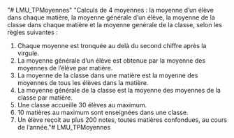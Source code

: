 "# LMU_TPMoyennes" 
"Calculs de 4 moyennes :
la moyenne d’un élève dans chaque matière, la moyenne générale d’un élève,
la moyenne de la classe dans chaque matière et la moyenne genérale de la classe,
selon les règles suivantes :
1. Chaque moyenne est tronquée au delà du second chiffre après la virgule.
2. La moyenne générale d’un élève est obtenue par la moyenne des moyennes de l’élève par matière.
3. La moyenne de la classe dans une matière est la moyenne des moyennes de tous les élèves dans la matière.
4. La moyenne générale de la classe est la moyenne des moyennes de la classe par matière.
5. Une classe accueille 30 élèves au maximum.
6. 10 matières au maximum sont enseignées dans une classe.
7. Un élève reçoit au plus 200 notes, toutes matières confondues, au cours de l’année."#   L M U _ T P M o y e n n e s  
 